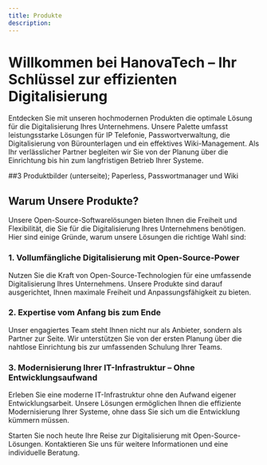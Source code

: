 ```yaml
---
title: Produkte
description:
---
```


# Willkommen bei HanovaTech – Ihr Schlüssel zur effizienten Digitalisierung

Entdecken Sie mit unseren hochmodernen Produkten die optimale Lösung für die Digitalisierung Ihres Unternehmens. Unsere Palette umfasst leistungsstarke Lösungen für IP Telefonie, Passwortverwaltung, die Digitalisierung von Bürounterlagen und ein effektives Wiki-Management. Als Ihr verlässlicher Partner begleiten wir Sie von der Planung über die Einrichtung bis hin zum langfristigen Betrieb Ihrer Systeme.

##3 Produktbilder (unterseite); Paperless, Passwortmanager und Wiki

## Warum Unsere Produkte?
Unsere Open-Source-Softwarelösungen bieten Ihnen die Freiheit und Flexibilität, die Sie für die Digitalisierung Ihres Unternehmens benötigen. Hier sind einige Gründe, warum unsere Lösungen die richtige Wahl sind:

### 1. Vollumfängliche Digitalisierung mit Open-Source-Power
Nutzen Sie die Kraft von Open-Source-Technologien für eine umfassende Digitalisierung Ihres Unternehmens. Unsere Produkte sind darauf ausgerichtet, Ihnen maximale Freiheit und Anpassungsfähigkeit zu bieten.

### 2. Expertise vom Anfang bis zum Ende
Unser engagiertes Team steht Ihnen nicht nur als Anbieter, sondern als Partner zur Seite. Wir unterstützen Sie von der ersten Planung über die nahtlose Einrichtung bis zur umfassenden Schulung Ihrer Teams.

### 3. Modernisierung Ihrer IT-Infrastruktur – Ohne Entwicklungsaufwand
Erleben Sie eine moderne IT-Infrastruktur ohne den Aufwand eigener Entwicklungsarbeit. Unsere Lösungen ermöglichen Ihnen die effiziente Modernisierung Ihrer Systeme, ohne dass Sie sich um die Entwicklung kümmern müssen.

Starten Sie noch heute Ihre Reise zur Digitalisierung mit Open-Source-Lösungen. Kontaktieren Sie uns für weitere Informationen und eine individuelle Beratung.
